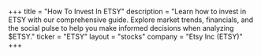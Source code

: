 +++
title = "How To Invest In ETSY"
description = "Learn how to invest in ETSY with our comprehensive guide. Explore market trends, financials, and the social pulse to help you make informed decisions when analyzing $ETSY."
ticker = "ETSY"
layout = "stocks"
company = "Etsy Inc (ETSY)"
+++

